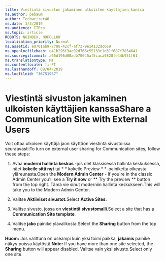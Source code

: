 ```yaml
---
title: Viestintä sivuston jakaminen ulkoisten käyttäjien kanssa
ms.author: pebaum
author: Techwriter40
ms.date: 1/3/2019
ms.audience: ITPro
ms.topic: article
ROBOTS: NOINDEX, NOFOLLOW
localization_priority: Normal
ms.assetid: e0701ab9-7798-42cf-af73-9e14132dc669
ms.openlocfilehash: e41b296f3ac02d766c55133c1d31f687f7854641
ms.sourcegitcommit: a65d196d00adb70045af5caca9828fe44b951f61
ms.translationtype: MT
ms.contentlocale: fi-FI
ms.lasthandoff: 09/04/2019
ms.locfileid: "36751957"
---
```

# <a name="share-a-communication-site-with-external-users"></a><span data-ttu-id="8f9a5-102">Viestintä sivuston jakaminen ulkoisten käyttäjien kanssa</span><span class="sxs-lookup"><span data-stu-id="8f9a5-102">Share a Communication Site with External Users</span></span>

<span data-ttu-id="8f9a5-103">Voit ottaa ulkoisen käyttäjä jaon käyttöön viestintä sivustoissa seuraavasti:</span><span class="sxs-lookup"><span data-stu-id="8f9a5-103">To turn on external user sharing for Communication sites, follow these steps:</span></span> 
  
1. <span data-ttu-id="8f9a5-104">Avaa **moderni hallinta keskus** -jos olet klassisessa hallinta keskuksessa, näet **kokeile sitä nyt** tai \* \* kokeile Preview \* \*-painiketta oikeasta yläreunasta.</span><span class="sxs-lookup"><span data-stu-id="8f9a5-104">Open the **Modern Admin Center** - If you're in the classic Admin Center you'll see a **Try it now** or \*\* Try the preview \*\* button from the top right.</span></span> <span data-ttu-id="8f9a5-105">Tämä vie sinut moderniin hallinta keskukseen.</span><span class="sxs-lookup"><span data-stu-id="8f9a5-105">This will take you to the Modern Admin Center.</span></span> 
  
2. <span data-ttu-id="8f9a5-106">Valitse **Aktiiviset sivustot.**</span><span class="sxs-lookup"><span data-stu-id="8f9a5-106">Select **Active Sites.**</span></span>
  
3. <span data-ttu-id="8f9a5-107">Valitse sivusto, jossa on **viestintä sivustomalli**.</span><span class="sxs-lookup"><span data-stu-id="8f9a5-107">Select a site that has a **Communication Site template**.</span></span> 
  
4. <span data-ttu-id="8f9a5-108">Valitse **jako** painike ylävalikosta.</span><span class="sxs-lookup"><span data-stu-id="8f9a5-108">Select the **Sharing** button from the top menu.</span></span> 
  
 <span data-ttu-id="8f9a5-109">**Huom:** Jos valittuna on useampi kuin yksi toimi paikka, **jakamis** painike näkyy poissa käytöstä.</span><span class="sxs-lookup"><span data-stu-id="8f9a5-109">**Note:** If you have more than one site selected, the **Sharing** button will appear disabled.</span></span> <span data-ttu-id="8f9a5-110">Valitse vain yksi sivusto.</span><span class="sxs-lookup"><span data-stu-id="8f9a5-110">Select only one site.</span></span> 
  

